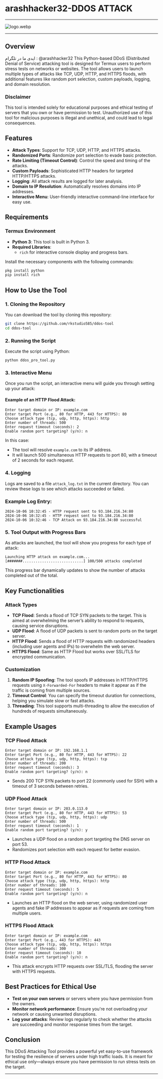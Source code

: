 # arashhacker32-DDOS ATTACK

---
![logo.webp](logo.webp)

---

## Overview

ایدی ما در تلگرام : @arashhacker32
This Python-based DDoS (Distributed Denial of Service) attacking tool is designed for Termux users to perform stress tests on networks or websites. The tool allows users to launch multiple types of attacks like TCP, UDP, HTTP, and HTTPS floods, with additional features like random port selection, custom payloads, logging, and domain resolution.

### **Disclaimer**
This tool is intended solely for educational purposes and ethical testing of servers that you own or have permission to test. Unauthorized use of this tool for malicious purposes is illegal and unethical, and could lead to legal consequences.

## Features

- **Attack Types**: Support for TCP, UDP, HTTP, and HTTPS attacks.
- **Randomized Ports**: Randomize port selection to evade basic protection.
- **Rate Limiting (Timeout Control)**: Control the speed and timing of the attacks.
- **Custom Payloads**: Sophisticated HTTP headers for targeted HTTP/HTTPS attacks.
- **Logging**: All attack results are logged for later analysis.
- **Domain to IP Resolution**: Automatically resolves domains into IP addresses.
- **Interactive Menu**: User-friendly interactive command-line interface for easy use.

## Requirements

### Termux Environment

- **Python 3**: This tool is built in Python 3.
- **Required Libraries**:
  - `rich` for interactive console display and progress bars.

Install the necessary components with the following commands:

```bash
pkg install python
pip install rich
```

## How to Use the Tool

### 1. **Cloning the Repository**
You can download the tool by cloning this repository:

```bash
git clone https://github.com/rkstudio585/ddos-tool
cd ddos-tool
```

### 2. **Running the Script**
Execute the script using Python:

```bash
python ddos_pro_tool.py
```

### 3. **Interactive Menu**
Once you run the script, an interactive menu will guide you through setting up your attack:

#### Example of an HTTP Flood Attack:

```plantext
Enter target domain or IP: example.com
Enter target Port (e.g., 80 for HTTP, 443 for HTTPS): 80
Choose attack type (tcp, udp, http, https): http
Enter number of threads: 500
Enter request timeout (seconds): 2
Enable random port targeting? (y/n): n
```

In this case:
- The tool will resolve `example.com` to its IP address.
- It will launch 500 simultaneous HTTP requests to port 80, with a timeout of 2 seconds for each request.

### 4. **Logging**
Logs are saved to a file `attack_log.txt` in the current directory. You can review these logs to see which attacks succeeded or failed.

### Example Log Entry:
```plantext
2024-10-06 10:32:45 - HTTP request sent to 93.184.216.34:80
2024-10-06 10:32:45 - HTTP request sent to 93.184.216.34:80
2024-10-06 10:32:46 - TCP Attack on 93.184.216.34:80 successful
```

### 5. **Tool Output with Progress Bars**

As attacks are launched, the tool will show you progress for each type of attack:

```plantext
Launching HTTP attack on example.com...
[#######............................] 100/500 attacks completed
```

This progress bar dynamically updates to show the number of attacks completed out of the total.

## Key Functionalities

### Attack Types

- **TCP Flood**: Sends a flood of TCP SYN packets to the target. This is aimed at overwhelming the server’s ability to respond to requests, causing service disruptions.
- **UDP Flood**: A flood of UDP packets is sent to random ports on the target server.
- **HTTP Flood**: Sends a flood of HTTP requests with randomized headers (including user agents and IPs) to overwhelm the web server.
- **HTTPS Flood**: Same as HTTP Flood but works over SSL/TLS for encrypted communication.

### Customization

1. **Random IP Spoofing**: The tool spoofs IP addresses in HTTP/HTTPS requests using `X-Forwarded-For` headers to make it appear as if the traffic is coming from multiple sources.
2. **Timeout Control**: You can specify the timeout duration for connections, helping you simulate slow or fast attacks.
3. **Threading**: This tool supports multi-threading to allow the execution of hundreds of requests simultaneously.

## Example Usages

### TCP Flood Attack

```plantext
Enter target domain or IP: 192.168.1.1
Enter target Port (e.g., 80 for HTTP, 443 for HTTPS): 22
Choose attack type (tcp, udp, http, https): tcp
Enter number of threads: 200
Enter request timeout (seconds): 3
Enable random port targeting? (y/n): n
```

- Sends 200 TCP SYN packets to port 22 (commonly used for SSH) with a timeout of 3 seconds between retries.

### UDP Flood Attack

```plantext
Enter target domain or IP: 203.0.113.0
Enter target Port (e.g., 80 for HTTP, 443 for HTTPS): 53
Choose attack type (tcp, udp, http, https): udp
Enter number of threads: 500
Enter request timeout (seconds): 1
Enable random port targeting? (y/n): y
```

- Launches a UDP flood on a random port targeting the DNS server on port 53.
- Randomizes port selection with each request for better evasion.

### HTTP Flood Attack

```plantext
Enter target domain or IP: example.com
Enter target Port (e.g., 80 for HTTP, 443 for HTTPS): 80
Choose attack type (tcp, udp, http, https): http
Enter number of threads: 100
Enter request timeout (seconds): 5
Enable random port targeting? (y/n): n
```

- Launches an HTTP flood on the web server, using randomized user agents and fake IP addresses to appear as if requests are coming from multiple users.

### HTTPS Flood Attack

```plantext
Enter target domain or IP: example.com
Enter target Port (e.g., 443 for HTTPS): 443
Choose attack type (tcp, udp, http, https): https
Enter number of threads: 300
Enter request timeout (seconds): 10
Enable random port targeting? (y/n): n
```

- This attack encrypts HTTP requests over SSL/TLS, flooding the server with HTTPS requests.
  
## Best Practices for Ethical Use

- **Test on your own servers** or servers where you have permission from the owners.
- **Monitor network performance**: Ensure you're not overloading your network or causing unwanted disruptions.
- **Log your attacks**: Review logs regularly to check whether the attacks are succeeding and monitor response times from the target.

## Conclusion

This DDoS Attacking Tool provides a powerful yet easy-to-use framework for testing the resilience of servers under high traffic loads. It is meant for ethical use only—always ensure you have permission to run stress tests on the target.

---
